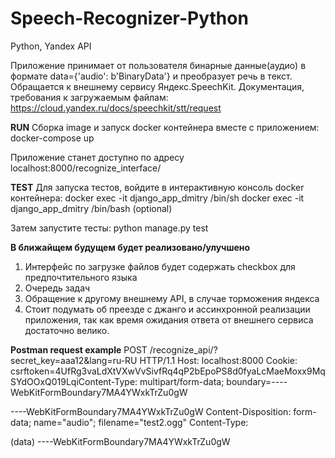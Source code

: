 # Speech-Recognizer-Python
Python, Yandex API

Приложение принимает от пользователя бинарные данные(аудио) в формате data={'audio': b'BinaryData'} и преобразует речь в текст.
Обращается к внешнему сервису Яндекс.SpeechKit.
Документация, требования к загружаемым файлам:
https://cloud.yandex.ru/docs/speechkit/stt/request


__RUN__
Сборка image и запуск docker контейнера вместе с приложением:
docker-compose up

Приложение станет доступно по адресу localhost:8000/recognize_interface/


__TEST__
Для запуска тестов, войдите в интерактивную консоль docker контейнера:
docker exec -it django_app_dmitry /bin/sh
docker exec -it django_app_dmitry /bin/bash (optional)

Затем запустите тесты:
python manage.py test


__В ближайщем будущем будет реализовано/улучшено__
1. Интерфейс по загрузке файлов будет содержать checkbox для предпочтительного языка 
2. Очередь задач
3. Обращение к другому внешнему API, в случае торможения яндекса
4. Стоит подумать об преезде с джанго и ассинхронной реализации приложения, так как время ожидания ответа от внешнего сервиса достаточно велико.



__Postman request example__
POST /recognize_api/?secret_key=aaa12&lang=ru-RU HTTP/1.1
Host: localhost:8000
Cookie: csrftoken=4UfRg3vaLdXtVXwVvSivfRq4qP2bEpoPS8d0fyaLcMaeMoxx9MqSYdOOxQ019LqiContent-Type: multipart/form-data; boundary=----WebKitFormBoundary7MA4YWxkTrZu0gW

----WebKitFormBoundary7MA4YWxkTrZu0gW
Content-Disposition: form-data; name="audio"; filename="test2.ogg"
Content-Type: <Content-Type header here>

(data)
----WebKitFormBoundary7MA4YWxkTrZu0gW